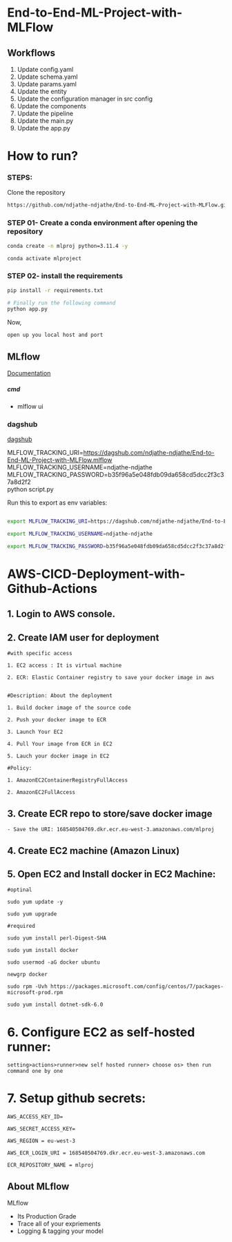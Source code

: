 # End-to-End-ML-Project-with-MLFlow

## Workflows

1. Update config.yaml
2. Update schema.yaml
3. Update params.yaml
4. Update the entity
5. Update the configuration manager in src config
6. Update the components
7. Update the pipeline
8. Update the main.py
9. Update the app.py


# How to run?
### STEPS:

Clone the repository

```bash
https://github.com/ndjathe-ndjathe/End-to-End-ML-Project-with-MLFlow.git
```
### STEP 01- Create a conda environment after opening the repository

```bash
conda create -n mlproj python=3.11.4 -y
```

```bash
conda activate mlproject
```


### STEP 02- install the requirements
```bash
pip install -r requirements.txt
```


```bash
# Finally run the following command
python app.py
```

Now,
```bash
open up you local host and port
```



## MLflow

[Documentation](https://mlflow.org/docs/latest/index.html)


##### cmd
- mlflow ui

### dagshub
[dagshub](https://dagshub.com/)

MLFLOW_TRACKING_URI=https://dagshub.com/ndjathe-ndjathe/End-to-End-ML-Project-with-MLFlow.mlflow \
MLFLOW_TRACKING_USERNAME=ndjathe-ndjathe \
MLFLOW_TRACKING_PASSWORD=b35f96a5e048fdb09da658cd5dcc2f3c37a8d2f2 \
python script.py

Run this to export as env variables:

```bash

export MLFLOW_TRACKING_URI=https://dagshub.com/ndjathe-ndjathe/End-to-End-ML-Project-with-MLFlow.mlflow

export MLFLOW_TRACKING_USERNAME=ndjathe-ndjathe 

export MLFLOW_TRACKING_PASSWORD=b35f96a5e048fdb09da658cd5dcc2f3c37a8d2f2

```



# AWS-CICD-Deployment-with-Github-Actions

## 1. Login to AWS console.

## 2. Create IAM user for deployment

	#with specific access

	1. EC2 access : It is virtual machine

	2. ECR: Elastic Container registry to save your docker image in aws


	#Description: About the deployment

	1. Build docker image of the source code

	2. Push your docker image to ECR

	3. Launch Your EC2 

	4. Pull Your image from ECR in EC2

	5. Lauch your docker image in EC2

	#Policy:

	1. AmazonEC2ContainerRegistryFullAccess

	2. AmazonEC2FullAccess

	
## 3. Create ECR repo to store/save docker image
    - Save the URI: 168540504769.dkr.ecr.eu-west-3.amazonaws.com/mlproj

	
## 4. Create EC2 machine (Amazon Linux) 

## 5. Open EC2 and Install docker in EC2 Machine:
	
	
	#optinal

	sudo yum update -y

	sudo yum upgrade
	
	#required

    sudo yum install perl-Digest-SHA

	sudo yum install docker

	sudo usermod -aG docker ubuntu

	newgrp docker

    sudo rpm -Uvh https://packages.microsoft.com/config/centos/7/packages-microsoft-prod.rpm
    
    sudo yum install dotnet-sdk-6.0
	
# 6. Configure EC2 as self-hosted runner:
    setting>actions>runner>new self hosted runner> choose os> then run command one by one


# 7. Setup github secrets:

    AWS_ACCESS_KEY_ID=

    AWS_SECRET_ACCESS_KEY=

    AWS_REGION = eu-west-3

    AWS_ECR_LOGIN_URI = 168540504769.dkr.ecr.eu-west-3.amazonaws.com

    ECR_REPOSITORY_NAME = mlproj



## About MLflow 
MLflow

 - Its Production Grade
 - Trace all of your expriements
 - Logging & tagging your model